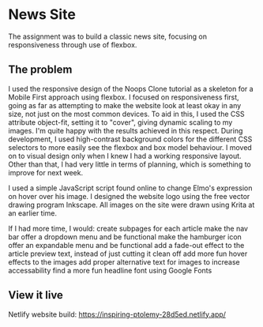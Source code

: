 # News Site

The assignment was to build a classic news site, focusing on responsiveness through use of flexbox.

## The problem

I used the responsive design of the Noops Clone tutorial as a skeleton for a Mobile First approach using flexbox. I focused on responsiveness first, going as far as attempting to make the website look at least okay in any size, not just on the most common devices. To aid in this, I used the CSS attribute object-fit, setting it to "cover", giving dynamic scaling to my images. I'm quite happy with the results achieved in this respect. During development, I used high-contrast background colors for the different CSS selectors to more easily see the flexbox and box model behaviour. I moved on to visual design only when I knew I had a working responsive layout. Other than that, I had very little in terms of planning, which is something to improve for next week.

I used a simple JavaScript script found online to change Elmo's expression on hover over his image. I designed the website logo using the free vector drawing program Inkscape. All images on the site were drawn using Krita at an earlier time.

If I had more time, I would:
    create subpages for each article
    make the nav bar offer a dropdown menu and be functional
    make the hamburger icon offer an expandable menu and be functional
    add a fade-out effect to the article preview text, instead of just cutting it clean off
    add more fun hover effects to the images
    add proper alternative text for images to increase accessability
    find a more fun headline font using Google Fonts


## View it live
Netlify website build:
https://inspiring-ptolemy-28d5ed.netlify.app/


